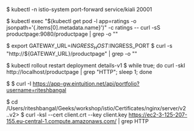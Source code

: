 $ kubectl -n istio-system port-forward service/kiali 20001

$ kubectl exec "$(kubectl get pod -l app=ratings -o jsonpath='{.items[0].metadata.name}')" -c ratings -- curl -sS productpage:9080/productpage | grep -o "<title>.*</title>"


$ export GATEWAY_URL=$INGRESS_HOST:$INGRESS_PORT
$ curl -s "http://${GATEWAY_URL}/productpage" | grep -o "<title>.*</title>"


$ kubectl rollout restart deployment details-v1
$ while true; do curl -skI  http://localhost/productpage | grep "HTTP"; sleep 1; done


$ 
$ curl -I https://app-gw.eintuition.net/api/portfolio?username=riteshbangal

$ cd /Users/riteshbangal/Geeks/workshop/istio/Certificates/nginx/server/v2
..v2> $ curl -ksI --cert client.crt --key client.key https://ec2-3-125-207-155.eu-central-1.compute.amazonaws.com/ | grep  HTTP
